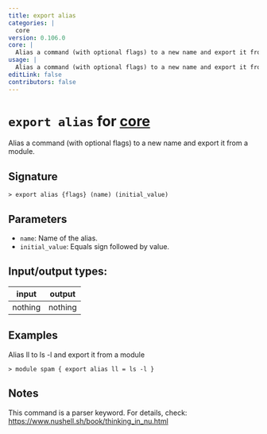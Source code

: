 ```yaml
---
title: export alias
categories: |
  core
version: 0.106.0
core: |
  Alias a command (with optional flags) to a new name and export it from a module.
usage: |
  Alias a command (with optional flags) to a new name and export it from a module.
editLink: false
contributors: false
---
```

<!-- This file is automatically generated. Please edit the command in https://github.com/nushell/nushell instead. -->

# `export alias` for [core](/commands/categories/core.md)

<div class='command-title'>Alias a command (with optional flags) to a new name and export it from a module.</div>

## Signature

```> export alias {flags} (name) (initial_value)```

## Parameters

 -  `name`: Name of the alias.
 -  `initial_value`: Equals sign followed by value.


## Input/output types:

| input   | output  |
| ------- | ------- |
| nothing | nothing |
## Examples

Alias ll to ls -l and export it from a module
```nu
> module spam { export alias ll = ls -l }

```

## Notes
This command is a parser keyword. For details, check:
  https://www.nushell.sh/book/thinking_in_nu.html